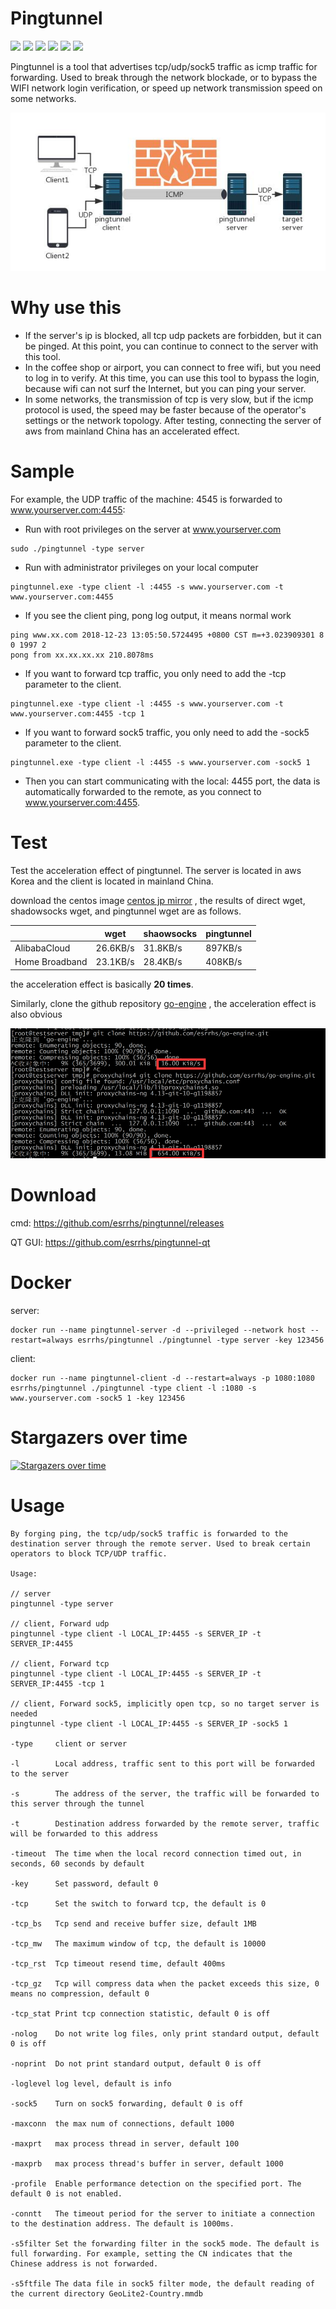 # Pingtunnel

[<img src="https://img.shields.io/github/license/esrrhs/pingtunnel">](https://github.com/esrrhs/pingtunnel)
[<img src="https://img.shields.io/github/languages/top/esrrhs/pingtunnel">](https://github.com/esrrhs/pingtunnel)
[<img src="https://img.shields.io/github/v/release/esrrhs/pingtunnel">](https://github.com/esrrhs/pingtunnel/releases)
[<img src="https://img.shields.io/github/downloads/esrrhs/pingtunnel/total">](https://github.com/esrrhs/pingtunnel/releases)
[<img src="https://img.shields.io/docker/pulls/esrrhs/pingtunnel">](https://hub.docker.com/repository/docker/esrrhs/pingtunnel)
[<img src="https://img.shields.io/github/workflow/status/esrrhs/pingtunnel/Go">](https://github.com/esrrhs/pingtunnel/actions)

Pingtunnel is a tool that advertises tcp/udp/sock5 traffic as icmp traffic for forwarding. Used to break through the network blockade, or to bypass the WIFI network login verification, or speed up network transmission speed on some networks. 

![image](network.jpg)

# Why use this
* If the server's ip is blocked, all tcp udp packets are forbidden, but it can be pinged. At this point, you can continue to connect to the server with this tool.
* In the coffee shop or airport, you can connect to free wifi, but you need to log in to verify. At this time, you can use this tool to bypass the login, because wifi can not surf the Internet, but you can ping your server.
* In some networks, the transmission of tcp is very slow, but if the icmp protocol is used, the speed may be faster because of the operator's settings or the network topology. After testing, connecting the server of aws from mainland China has an accelerated effect.

# Sample
For example, the UDP traffic of the machine: 4545 is forwarded to www.yourserver.com:4455:
* Run with root privileges on the server at www.yourserver.com
```
sudo ./pingtunnel -type server
```
* Run with administrator privileges on your local computer
```
pingtunnel.exe -type client -l :4455 -s www.yourserver.com -t www.yourserver.com:4455
```
* If you see the client ping, pong log output, it means normal work
```
ping www.xx.com 2018-12-23 13:05:50.5724495 +0800 CST m=+3.023909301 8 0 1997 2
pong from xx.xx.xx.xx 210.8078ms
```
* If you want to forward tcp traffic, you only need to add the -tcp parameter to the client.
```
pingtunnel.exe -type client -l :4455 -s www.yourserver.com -t www.yourserver.com:4455 -tcp 1
```
* If you want to forward sock5 traffic, you only need to add the -sock5 parameter to the client.
```
pingtunnel.exe -type client -l :4455 -s www.yourserver.com -sock5 1
```
* Then you can start communicating with the local: 4455 port, the data is automatically forwarded to the remote, as you connect to www.yourserver.com:4455.

# Test
Test the acceleration effect of pingtunnel. The server is located in aws Korea and the client is located in mainland China.

download the centos image [centos jp mirror](http://ftp.riken.jp/Linux/centos/8/isos/x86_64/CentOS-8-x86_64-1905-dvd1.iso) , the results of direct wget, shadowsocks wget, and pingtunnel wget are as follows.

|              | wget     | shaowsocks | pingtunnel |
|--------------|----------|------------|------------|
| AlibabaCloud | 26.6KB/s | 31.8KB/s   | 897KB/s    |
| Home Broadband     | 23.1KB/s | 28.4KB/s   | 408KB/s    |

the acceleration effect is basically **20 times**.

Similarly, clone the github repository [go-engine](https://github.com/esrrhs/go-engine.git) , the acceleration effect is also obvious

![image](test.png)

# Download
cmd: https://github.com/esrrhs/pingtunnel/releases

QT GUI: https://github.com/esrrhs/pingtunnel-qt

# Docker
server:
```
docker run --name pingtunnel-server -d --privileged --network host --restart=always esrrhs/pingtunnel ./pingtunnel -type server -key 123456
```
client:
```
docker run --name pingtunnel-client -d --restart=always -p 1080:1080 esrrhs/pingtunnel ./pingtunnel -type client -l :1080 -s www.yourserver.com -sock5 1 -key 123456
```

# Stargazers over time

[![Stargazers over time](https://starchart.cc/esrrhs/pingtunnel.svg)](https://starchart.cc/esrrhs/pingtunnel)
      
# Usage
    By forging ping, the tcp/udp/sock5 traffic is forwarded to the destination server through the remote server. Used to break certain operators to block TCP/UDP traffic.

    Usage:

    // server
    pingtunnel -type server

    // client, Forward udp
    pingtunnel -type client -l LOCAL_IP:4455 -s SERVER_IP -t SERVER_IP:4455

    // client, Forward tcp
    pingtunnel -type client -l LOCAL_IP:4455 -s SERVER_IP -t SERVER_IP:4455 -tcp 1

    // client, Forward sock5, implicitly open tcp, so no target server is needed
    pingtunnel -type client -l LOCAL_IP:4455 -s SERVER_IP -sock5 1

    -type     client or server

    -l        Local address, traffic sent to this port will be forwarded to the server

    -s        The address of the server, the traffic will be forwarded to this server through the tunnel

    -t        Destination address forwarded by the remote server, traffic will be forwarded to this address

    -timeout  The time when the local record connection timed out, in seconds, 60 seconds by default

    -key      Set password, default 0

    -tcp      Set the switch to forward tcp, the default is 0

    -tcp_bs   Tcp send and receive buffer size, default 1MB

    -tcp_mw   The maximum window of tcp, the default is 10000

    -tcp_rst  Tcp timeout resend time, default 400ms

    -tcp_gz   Tcp will compress data when the packet exceeds this size, 0 means no compression, default 0

    -tcp_stat Print tcp connection statistic, default 0 is off

    -nolog    Do not write log files, only print standard output, default 0 is off

    -noprint  Do not print standard output, default 0 is off

    -loglevel log level, default is info

    -sock5    Turn on sock5 forwarding, default 0 is off

    -maxconn  the max num of connections, default 1000

    -maxprt   max process thread in server, default 100

    -maxprb   max process thread's buffer in server, default 1000

    -profile  Enable performance detection on the specified port. The default 0 is not enabled.

    -conntt   The timeout period for the server to initiate a connection to the destination address. The default is 1000ms.

    -s5filter Set the forwarding filter in the sock5 mode. The default is full forwarding. For example, setting the CN indicates that the Chinese address is not forwarded.

    -s5ftfile The data file in sock5 filter mode, the default reading of the current directory GeoLite2-Country.mmdb
